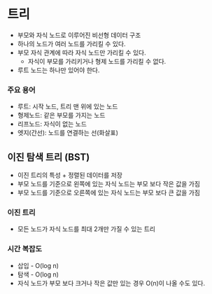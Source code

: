 # 트리

- 부모와 자식 노드로 이루어진 비선형 데이터 구조
- 하나의 노드가 여러 노드를 가리킬 수 있다.
- 부모 자식 관계에 따라 자식 노드만 가리킬 수 있다.
  - 자식이 부모를 가리키거나 형제 노드를 가리킬 수 없다.
- 루트 노드는 하나만 있어야 한다.
 
### 주요 용어 
  - 루트: 시작 노드, 트리 맨 위에 있는 노드
  - 형제노드: 같은 부모를 가지는 노드
  - 리프노드: 자식이 없는 노드
  - 엣지(간선): 노드를 연결하는 선(화살표)

## 이진 탐색 트리 (BST)
- 이진 트리의 특성 + 정렬된 데이터를 저장
- 부모 노드를 기준으로 왼쪽에 있는 자식 노드는 부모 보다 작은 값을 가짐
- 부모 노드를 기준으로 오른쪽에 있는 자식 노드는 부모 보다 큰 값을 가짐

### 이진 트리
- 모든 노드가 자식 노드를 최대 2개만 가질 수 있는 트리

### 시간 복잡도
- 삽입 - O(log n)
- 탐색 - O(log n)
- 자식 노드가 부모 보다 크거나 작은 값만 있는 경우 O(n)이 나올 수도 있다.

 